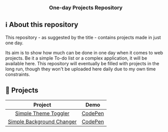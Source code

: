 <h3 align="center">
  One-day Projects Repository
</h3>

## :information_source: About this repository

This repository - as suggested by the title - contains projects made in just one day.

Its aim is to show how much can be done in one day when it comes to web projects. Be it a simple To-do list or a complex application, it will be available here. This repository will eventually be filled with projects in the long run, though they won't be uploaded here daily due to my own time constraints.

## :pencil: Projects

|                                                 Project                                                 |                         Demo                          |
| :-----------------------------------------------------------------------------------------------------: | :---------------------------------------------------: |
|      [Simple Theme Toggler](https://github.com/rodrigoftw/onedayprojects/tree/master/themetoggler)      | [CodePen](https://codepen.io/rodrigoftw/full/PoGqWqX) |
| [Simple Background Changer](https://github.com/rodrigoftw/onedayprojects/tree/master/backgroundchanger) | [CodePen](https://codepen.io/rodrigoftw/full/GRjJVLj) |
